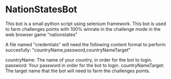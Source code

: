 # NationStatesBot


This bot is a small python script using selenium framework.
This bot is used to farm challenges points with 100% winrate in the challenge mode in the web browser game "nationstates"

A file named "credentials" will need the following content format to perform succesfully:
"countryName,password,countryNameTarget"

countryName:		The name of your country, in order for the bot to login.
password:		Your password in order for the bot to login. 
countryNameTarget:	The target name that the bot will need to farm the challenges points. 
